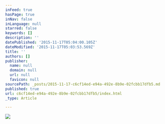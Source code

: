 ```yaml
---
inFeed: true
hasPage: true
inNav: false
inLanguage: null
starred: false
keywords: []
description: ''
datePublished: '2015-11-17T05:04:00.105Z'
dateModified: '2015-11-17T05:03:53.569Z'
title: ''
authors: []
publisher:
  name: null
  domain: null
  url: null
  favicon: null
sourcePath: _posts/2015-11-17-c6cf14ed-e94a-492e-8b9e-02fcbb17dfb5.md
published: true
url: c6cf14ed-e94a-492e-8b9e-02fcbb17dfb5/index.html
_type: Article

---
```

![](https://the-grid-user-content.s3-us-west-2.amazonaws.com/e1e83f3d-a5c0-440d-ae13-c5d69e926490.png)